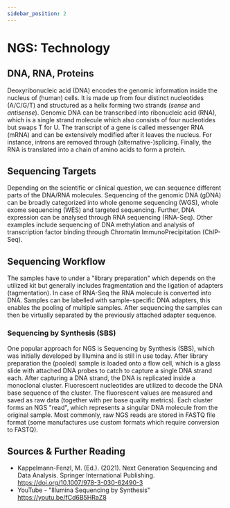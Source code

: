```yaml
---
sidebar_position: 2
---
```

# NGS: Technology

## DNA, RNA, Proteins

Deoxyribonucleic acid (DNA) encodes the genomic information inside the nucleus of (human) cells.
It is made up from four distinct nucleotides (A/C/G/T) and structured as a helix forming two strands (_sense_ and _antisense_).
Genomic DNA can be transcribed into ribonucleic acid (RNA), which is a single strand molecule which also consists of four nucleotides but swaps T for U.
The transcript of a gene is called messenger RNA (mRNA) and can be extensively modified after it leaves the nucleus.
For instance, introns are removed through (alternative-)splicing.
Finally, the RNA is translated into a chain of amino acids to form a protein.

## Sequencing Targets

Depending on the scientific or clinical question, we can sequence different parts of the DNA/RNA molecules.
Sequencing of the genomic DNA (gDNA) can be broadly categorized into whole genome sequencing (WGS), whole exome sequencing (WES) and targeted sequencing.
Further, DNA expression can be analysed through RNA sequencing (RNA-Seq).
Other examples include sequencing of DNA methylation and analysis of transcription factor binding through Chromatin ImmunoPrecipitation (ChIP-Seq).

## Sequencing Workflow

The samples have to under a "library preparation" which depends on the utilized kit but generally includes fragmentation and the ligation of adapters (tagmentation).
In case of RNA-Seq the RNA molecule is converted into DNA.
Samples can be labelled with sample-specific DNA adapters, this enables the pooling of multiple samples.
After sequencing the samples can then be virtually separated by the previously attached adapter sequence.

### Sequencing by Synthesis (SBS)

One popular approach for NGS is Sequencing by Synthesis (SBS), which was initially developed by Illumina and is still in use today.
After library preparation the (pooled) sample is loaded onto a flow cell,
which is a glass slide with attached DNA probes to catch to capture a single DNA strand each.
After capturing a DNA strand, the DNA is replicated inside a monoclonal cluster.
Fluorescent nucleotides are utilized to decode the DNA base sequence of the cluster.
The fluorescent values are measured and saved as raw data (together with per base quality metrics).
Each cluster forms an NGS "read", which represents a singular DNA molecule from the original sample.
Most commonly, raw NGS reads are stored in FASTQ file format (some manufactures use custom formats which require conversion to FASTQ).

##  Sources & Further Reading
- Kappelmann-Fenzl, M. (Ed.). (2021). Next Generation Sequencing and Data Analysis. Springer International Publishing. https://doi.org/10.1007/978-3-030-62490-3
- YouTube - "Illumina Sequencing by Synthesis" https://youtu.be/fCd6B5HRaZ8
